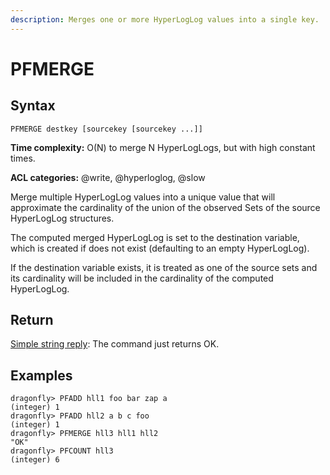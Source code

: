 ```yaml
---
description: Merges one or more HyperLogLog values into a single key.
---
```


# PFMERGE

## Syntax

    PFMERGE destkey [sourcekey [sourcekey ...]]

**Time complexity:** O(N) to merge N HyperLogLogs, but with high constant times.

**ACL categories:** @write, @hyperloglog, @slow

Merge multiple HyperLogLog values into a unique value that will approximate the cardinality of the
union of the observed Sets of the source HyperLogLog structures.

The computed merged HyperLogLog is set to the destination variable, which is created if does not
exist (defaulting to an empty HyperLogLog).

If the destination variable exists, it is treated as one of the source sets and its cardinality will
be included in the cardinality of the computed HyperLogLog.


## Return

[Simple string reply](https://redis.io/docs/reference/protocol-spec#resp-simple-strings): The
command just returns OK.

## Examples

```shell
dragonfly> PFADD hll1 foo bar zap a
(integer) 1
dragonfly> PFADD hll2 a b c foo
(integer) 1
dragonfly> PFMERGE hll3 hll1 hll2
"OK"
dragonfly> PFCOUNT hll3
(integer) 6
```
